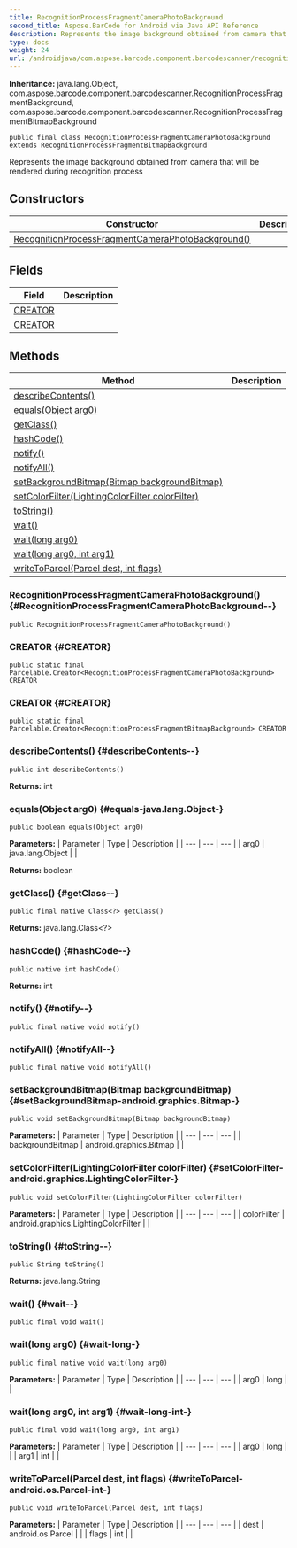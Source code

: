 ```yaml
---
title: RecognitionProcessFragmentCameraPhotoBackground
second_title: Aspose.BarCode for Android via Java API Reference
description: Represents the image background obtained from camera that will be rendered during recognition process
type: docs
weight: 24
url: /androidjava/com.aspose.barcode.component.barcodescanner/recognitionprocessfragmentcameraphotobackground/
---
```

**Inheritance:**
java.lang.Object, com.aspose.barcode.component.barcodescanner.RecognitionProcessFragmentBackground, com.aspose.barcode.component.barcodescanner.RecognitionProcessFragmentBitmapBackground
```
public final class RecognitionProcessFragmentCameraPhotoBackground extends RecognitionProcessFragmentBitmapBackground
```

Represents the image background obtained from camera that will be rendered during recognition process
## Constructors

| Constructor | Description |
| --- | --- |
| [RecognitionProcessFragmentCameraPhotoBackground()](#RecognitionProcessFragmentCameraPhotoBackground--) |  |
## Fields

| Field | Description |
| --- | --- |
| [CREATOR](#CREATOR) |  |
| [CREATOR](#CREATOR) |  |
## Methods

| Method | Description |
| --- | --- |
| [describeContents()](#describeContents--) |  |
| [equals(Object arg0)](#equals-java.lang.Object-) |  |
| [getClass()](#getClass--) |  |
| [hashCode()](#hashCode--) |  |
| [notify()](#notify--) |  |
| [notifyAll()](#notifyAll--) |  |
| [setBackgroundBitmap(Bitmap backgroundBitmap)](#setBackgroundBitmap-android.graphics.Bitmap-) |  |
| [setColorFilter(LightingColorFilter colorFilter)](#setColorFilter-android.graphics.LightingColorFilter-) |  |
| [toString()](#toString--) |  |
| [wait()](#wait--) |  |
| [wait(long arg0)](#wait-long-) |  |
| [wait(long arg0, int arg1)](#wait-long-int-) |  |
| [writeToParcel(Parcel dest, int flags)](#writeToParcel-android.os.Parcel-int-) |  |
### RecognitionProcessFragmentCameraPhotoBackground() {#RecognitionProcessFragmentCameraPhotoBackground--}
```
public RecognitionProcessFragmentCameraPhotoBackground()
```


### CREATOR {#CREATOR}
```
public static final Parcelable.Creator<RecognitionProcessFragmentCameraPhotoBackground> CREATOR
```


### CREATOR {#CREATOR}
```
public static final Parcelable.Creator<RecognitionProcessFragmentBitmapBackground> CREATOR
```


### describeContents() {#describeContents--}
```
public int describeContents()
```




**Returns:**
int
### equals(Object arg0) {#equals-java.lang.Object-}
```
public boolean equals(Object arg0)
```




**Parameters:**
| Parameter | Type | Description |
| --- | --- | --- |
| arg0 | java.lang.Object |  |

**Returns:**
boolean
### getClass() {#getClass--}
```
public final native Class<?> getClass()
```




**Returns:**
java.lang.Class<?>
### hashCode() {#hashCode--}
```
public native int hashCode()
```




**Returns:**
int
### notify() {#notify--}
```
public final native void notify()
```




### notifyAll() {#notifyAll--}
```
public final native void notifyAll()
```




### setBackgroundBitmap(Bitmap backgroundBitmap) {#setBackgroundBitmap-android.graphics.Bitmap-}
```
public void setBackgroundBitmap(Bitmap backgroundBitmap)
```




**Parameters:**
| Parameter | Type | Description |
| --- | --- | --- |
| backgroundBitmap | android.graphics.Bitmap |  |

### setColorFilter(LightingColorFilter colorFilter) {#setColorFilter-android.graphics.LightingColorFilter-}
```
public void setColorFilter(LightingColorFilter colorFilter)
```




**Parameters:**
| Parameter | Type | Description |
| --- | --- | --- |
| colorFilter | android.graphics.LightingColorFilter |  |

### toString() {#toString--}
```
public String toString()
```




**Returns:**
java.lang.String
### wait() {#wait--}
```
public final void wait()
```




### wait(long arg0) {#wait-long-}
```
public final native void wait(long arg0)
```




**Parameters:**
| Parameter | Type | Description |
| --- | --- | --- |
| arg0 | long |  |

### wait(long arg0, int arg1) {#wait-long-int-}
```
public final void wait(long arg0, int arg1)
```




**Parameters:**
| Parameter | Type | Description |
| --- | --- | --- |
| arg0 | long |  |
| arg1 | int |  |

### writeToParcel(Parcel dest, int flags) {#writeToParcel-android.os.Parcel-int-}
```
public void writeToParcel(Parcel dest, int flags)
```




**Parameters:**
| Parameter | Type | Description |
| --- | --- | --- |
| dest | android.os.Parcel |  |
| flags | int |  |

